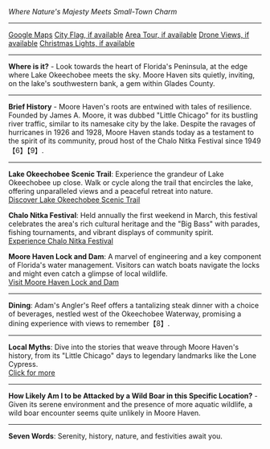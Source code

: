 *Where Nature's Majesty Meets Small-Town Charm*

---

[Google Maps](https://www.google.com/maps/place/Moore+Haven,+FL/data=!3m1!1e3)
[City Flag, if available](https://www.google.com/search?tbm=isch&q=Moore+Haven+FL+Flag+Picture)
[Area Tour, if available](https://www.youtube.com/results?search_query=Moore+Haven+FL+4k+tour)
[Drone Views, if available](https://www.youtube.com/results?search_query=Moore+Haven+FL+4k+drone)
[Christmas Lights, if available](https://www.youtube.com/results?search_query=Moore+Haven+FL+christmas+lights&sp=CAI%253D)

---

**Where is it?** - Look towards the heart of Florida's Peninsula, at the edge where Lake Okeechobee meets the sky. Moore Haven sits quietly, inviting, on the lake's southwestern bank, a gem within Glades County.

---

**Brief History** - Moore Haven's roots are entwined with tales of resilience. Founded by James A. Moore, it was dubbed "Little Chicago" for its bustling river traffic, similar to its namesake city by the lake. Despite the ravages of hurricanes in 1926 and 1928, Moore Haven stands today as a testament to the spirit of its community, proud host of the Chalo Nitka Festival since 1949【6】【9】.

---

**Lake Okeechobee Scenic Trail**: Experience the grandeur of Lake Okeechobee up close. Walk or cycle along the trail that encircles the lake, offering unparalleled views and a peaceful retreat into nature.  
[Discover Lake Okeechobee Scenic Trail](https://www.youtube.com/results?search_query=Moore+Haven+FL+Lake+Okeechobee+Scenic+Trail)

**Chalo Nitka Festival**: Held annually the first weekend in March, this festival celebrates the area's rich cultural heritage and the "Big Bass" with parades, fishing tournaments, and vibrant displays of community spirit.  
[Experience Chalo Nitka Festival](https://www.youtube.com/results?search_query=Moore+Haven+FL+Chalo+Nitka+Festival)

**Moore Haven Lock and Dam**: A marvel of engineering and a key component of Florida's water management. Visitors can watch boats navigate the locks and might even catch a glimpse of local wildlife.  
[Visit Moore Haven Lock and Dam](https://www.youtube.com/results?search_query=Moore+Haven+FL+Lock+and+Dam)

---

**Dining**: Adam's Angler's Reef offers a tantalizing steak dinner with a choice of beverages, nestled west of the Okeechobee Waterway, promising a dining experience with views to remember【8】.

---

**Local Myths**: Dive into the stories that weave through Moore Haven's history, from its "Little Chicago" days to legendary landmarks like the Lone Cypress.  
[Click for more](https://www.google.com/search?q=Moore+Haven+FL+local+myths)

---

**How Likely Am I to be Attacked by a Wild Boar in this Specific Location?** - Given its serene environment and the presence of more aquatic wildlife, a wild boar encounter seems quite unlikely in Moore Haven.

---

**Seven Words**: Serenity, history, nature, and festivities await you.